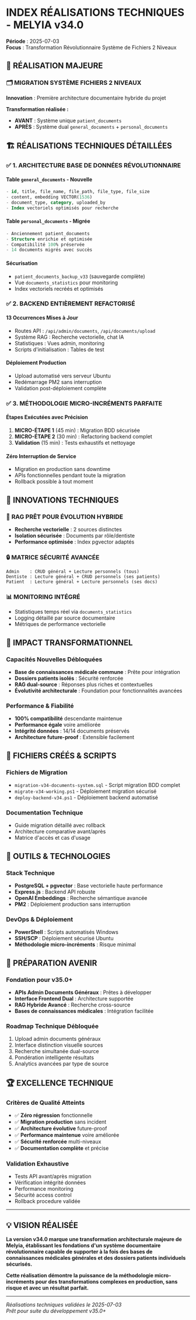# INDEX RÉALISATIONS TECHNIQUES - MELYIA v34.0

**Période** : 2025-07-03  
**Focus** : Transformation Révolutionnaire Système de Fichiers 2 Niveaux

## 🎯 RÉALISATION MAJEURE

### 🗂️ **MIGRATION SYSTÈME FICHIERS 2 NIVEAUX**

**Innovation** : Première architecture documentaire hybride du projet

**Transformation réalisée :**

- **AVANT** : Système unique `patient_documents`
- **APRÈS** : Système dual `general_documents` + `personal_documents`

## 🏗️ RÉALISATIONS TECHNIQUES DÉTAILLÉES

### ✅ **1. ARCHITECTURE BASE DE DONNÉES RÉVOLUTIONNAIRE**

#### **Table `general_documents` - Nouvelle**

```sql
- id, title, file_name, file_path, file_type, file_size
- content, embedding VECTOR(1536)
- document_type, category, uploaded_by
- Index vectoriels optimisés pour recherche
```

#### **Table `personal_documents` - Migrée**

```sql
- Anciennement patient_documents
- Structure enrichie et optimisée
- Compatibilité 100% préservée
- 14 documents migrés avec succès
```

#### **Sécurisation**

- `patient_documents_backup_v33` (sauvegarde complète)
- Vue `documents_statistics` pour monitoring
- Index vectoriels recréés et optimisés

### ✅ **2. BACKEND ENTIÈREMENT REFACTORISÉ**

#### **13 Occurrences Mises à Jour**

- Routes API : `/api/admin/documents`, `/api/documents/upload`
- Système RAG : Recherche vectorielle, chat IA
- Statistiques : Vues admin, monitoring
- Scripts d'initialisation : Tables de test

#### **Déploiement Production**

- Upload automatisé vers serveur Ubuntu
- Redémarrage PM2 sans interruption
- Validation post-déploiement complète

### ✅ **3. MÉTHODOLOGIE MICRO-INCRÉMENTS PARFAITE**

#### **Étapes Exécutées avec Précision**

1. **MICRO-ÉTAPE 1** (45 min) : Migration BDD sécurisée
2. **MICRO-ÉTAPE 2** (30 min) : Refactoring backend complet
3. **Validation** (15 min) : Tests exhaustifs et nettoyage

#### **Zéro Interruption de Service**

- Migration en production sans downtime
- APIs fonctionnelles pendant toute la migration
- Rollback possible à tout moment

## 🧪 INNOVATIONS TECHNIQUES

### 🧠 **RAG PRÊT POUR ÉVOLUTION HYBRIDE**

- **Recherche vectorielle** : 2 sources distinctes
- **Isolation sécurisée** : Documents par rôle/dentiste
- **Performance optimisée** : Index pgvector adaptés

### 🔒 **MATRICE SÉCURITÉ AVANCÉE**

```
Admin    : CRUD général + Lecture personnels (tous)
Dentiste : Lecture général + CRUD personnels (ses patients)
Patient  : Lecture général + Lecture personnels (ses docs)
```

### 📊 **MONITORING INTÉGRÉ**

- Statistiques temps réel via `documents_statistics`
- Logging détaillé par source documentaire
- Métriques de performance vectorielle

## 🚀 IMPACT TRANSFORMATIONNEL

### **Capacités Nouvelles Débloquées**

- **Base de connaissances médicale commune** : Prête pour intégration
- **Dossiers patients isolés** : Sécurité renforcée
- **RAG dual-source** : Réponses plus riches et contextuelles
- **Évolutivité architecturale** : Foundation pour fonctionnalités avancées

### **Performance & Fiabilité**

- **100% compatibilité** descendante maintenue
- **Performance égale** voire améliorée
- **Intégrité données** : 14/14 documents préservés
- **Architecture future-proof** : Extensible facilement

## 📂 FICHIERS CRÉÉS & SCRIPTS

### **Fichiers de Migration**

- `migration-v34-documents-system.sql` - Script migration BDD complet
- `migrate-v34-working.ps1` - Déploiement migration sécurisé
- `deploy-backend-v34.ps1` - Déploiement backend automatisé

### **Documentation Technique**

- Guide migration détaillé avec rollback
- Architecture comparative avant/après
- Matrice d'accès et cas d'usage

## 🔧 OUTILS & TECHNOLOGIES

### **Stack Technique**

- **PostgreSQL + pgvector** : Base vectorielle haute performance
- **Express.js** : Backend API robuste
- **OpenAI Embeddings** : Recherche sémantique avancée
- **PM2** : Déploiement production sans interruption

### **DevOps & Déploiement**

- **PowerShell** : Scripts automatisés Windows
- **SSH/SCP** : Déploiement sécurisé Ubuntu
- **Méthodologie micro-incréments** : Risque minimal

## 🎯 PRÉPARATION AVENIR

### **Fondation pour v35.0+**

- **APIs Admin Documents Généraux** : Prêtes à développer
- **Interface Frontend Dual** : Architecture supportée
- **RAG Hybride Avancé** : Recherche cross-source
- **Bases de connaissances médicales** : Intégration facilitée

### **Roadmap Technique Débloquée**

1. Upload admin documents généraux
2. Interface distinction visuelle sources
3. Recherche simultanée dual-source
4. Pondération intelligente résultats
5. Analytics avancées par type de source

## 🏆 EXCELLENCE TECHNIQUE

### **Critères de Qualité Atteints**

- ✅ **Zéro régression** fonctionnelle
- ✅ **Migration production** sans incident
- ✅ **Architecture évolutive** future-proof
- ✅ **Performance maintenue** voire améliorée
- ✅ **Sécurité renforcée** multi-niveaux
- ✅ **Documentation complète** et précise

### **Validation Exhaustive**

- Tests API avant/après migration
- Vérification intégrité données
- Performance monitoring
- Sécurité access control
- Rollback procedure validée

---

## 💡 VISION RÉALISÉE

**La version v34.0 marque une transformation architecturale majeure de Melyia, établissant les fondations d'un système documentaire révolutionnaire capable de supporter à la fois des bases de connaissances médicales générales et des dossiers patients individuels sécurisés.**

**Cette réalisation démontre la puissance de la méthodologie micro-incréments pour des transformations complexes en production, sans risque et avec un résultat parfait.**

---

_Réalisations techniques validées le 2025-07-03_  
_Prêt pour suite du développement v35.0+_
